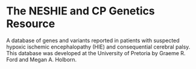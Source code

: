 # The NESHIE and CP Genetics Resource
A database of genes and variants reported in patients with suspected hypoxic ischemic encephalopathy (HIE) and consequential cerebral palsy. This database was developed at the University of Pretoria by Graeme R. Ford and Megan A. Holborn.
